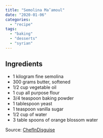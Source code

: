 ```yaml
---
title: "Semolina Ma’amoul"
date: "2020-01-06"
categories: 
  - "recipe"
tags: 
  - "baking"
  - "desserts"
  - "syrian"
---
```


## Ingredients

- 1 kilogram fine semolina
- 300 grams butter, softened
- 1/2 cup vegetable oil
- 1 cup all purpose flour
- 3/4 teaspoon baking powder
- 1 tablespoon yeast
- 1 teaspoon vanilla sugar
- 1/2 cup of water
- 3 table spoons of orange blossom water

Source: [ChefInDisguise](https://chefindisguise.com/2013/08/07/semolina-maamoul-stuffed-cookies-with-dates-and-nuts/)
